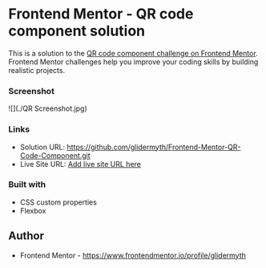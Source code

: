 # Frontend Mentor - QR code component solution

This is a solution to the [QR code component challenge on Frontend Mentor](https://www.frontendmentor.io/challenges/qr-code-component-iux_sIO_H). Frontend Mentor challenges help you improve your coding skills by building realistic projects. 

### Screenshot

![](./QR Screenshot.jpg)

### Links

- Solution URL: https://github.com/glidermyth/Frontend-Mentor-QR-Code-Component.git
- Live Site URL: [Add live site URL here](https://your-live-site-url.com)

### Built with

- CSS custom properties
- Flexbox

## Author

- Frontend Mentor - https://www.frontendmentor.io/profile/glidermyth